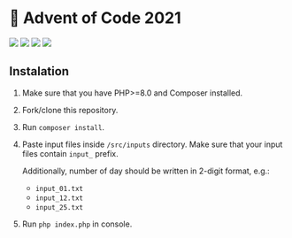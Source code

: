 # 🎄 Advent of Code 2021

![](https://img.shields.io/badge/language-PHP-blue)
![](https://img.shields.io/badge/day%20📅-25-blue)
![](https://img.shields.io/badge/stars%20⭐-18-yellow)
![](https://img.shields.io/badge/days%20completed-8-red)

## Instalation

1. Make sure that you have PHP>=8.0 and Composer installed.
2. Fork/clone this repository.
3. Run `composer install`.
4. Paste input files inside `/src/inputs` directory. Make sure that your input files contain `input_` prefix.

   Additionally, number of day should be written in 2-digit format, e.g.:
    * `input_01.txt`
    * `input_12.txt`
    * `input_25.txt`
5. Run `php index.php` in console.
